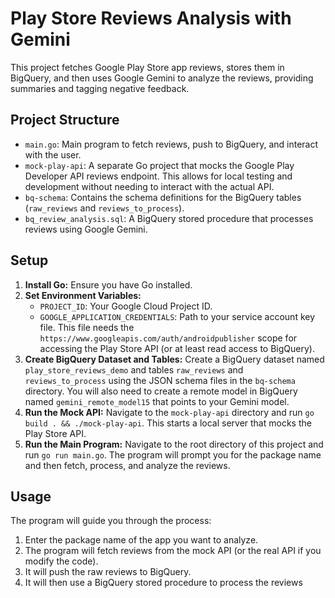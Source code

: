 # Play Store Reviews Analysis with Gemini

This project fetches Google Play Store app reviews, stores them in BigQuery, and then uses Google Gemini to analyze the reviews, providing summaries and tagging negative feedback.

## Project Structure

- `main.go`: Main program to fetch reviews, push to BigQuery, and interact with the user.
- `mock-play-api`: A separate Go project that mocks the Google Play Developer API reviews endpoint.  This allows for local testing and development without needing to interact with the actual API.
- `bq-schema`: Contains the schema definitions for the BigQuery tables (`raw_reviews` and `reviews_to_process`).
- `bq_review_analysis.sql`: A BigQuery stored procedure that processes reviews using Google Gemini.


## Setup

1. **Install Go:** Ensure you have Go installed.
2. **Set Environment Variables:**
    - `PROJECT_ID`: Your Google Cloud Project ID.
    - `GOOGLE_APPLICATION_CREDENTIALS`: Path to your service account key file.  This file needs the `https://www.googleapis.com/auth/androidpublisher` scope for accessing the Play Store API (or at least read access to BigQuery).
3. **Create BigQuery Dataset and Tables:** Create a BigQuery dataset named `play_store_reviews_demo` and tables `raw_reviews` and `reviews_to_process` using the JSON schema files in the `bq-schema` directory.  You will also need to create a remote model in BigQuery named `gemini_remote_model15` that points to your Gemini model.
4. **Run the Mock API:** Navigate to the `mock-play-api` directory and run `go build . && ./mock-play-api`. This starts a local server that mocks the Play Store API.
5. **Run the Main Program:** Navigate to the root directory of this project and run `go run main.go`.  The program will prompt you for the package name and then fetch, process, and analyze the reviews.


## Usage

The program will guide you through the process:

1. Enter the package name of the app you want to analyze.
2. The program will fetch reviews from the mock API (or the real API if you modify the code).
3. It will push the raw reviews to BigQuery.
4. It will then use a BigQuery stored procedure to process the reviews